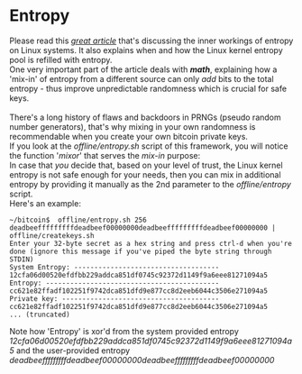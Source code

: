 # Entropy

Please read this [_great article_](https://blog.cloudflare.com/ensuring-randomness-with-linuxs-random-number-generator/) that's discussing the inner workings of entropy on Linux systems.
It also explains when and how the Linux kernel entropy pool is refilled with entropy.<br/>
One very important part of the article deals with __*math*__, explaining how a 'mix-in' of entropy from a different source can only _add_ bits to the total entropy - thus improve unpredictable randomness which is crucial for safe keys.<br/>
<br/>
There's a long history of flaws and backdoors in PRNGs (pseudo random number generators), that's why mixing in your own randomness is recommendable when you create your own bitcoin private keys.<br/>
If you look at the _offline/entropy.sh_ script of this framework, you will notice the function '_mixor_' that serves the _mix-in_ purpose:<br/>
In case that _you_ decide that, based on your level of trust, the Linux kernel entropy is not safe enough for your needs, then you can mix in additional entropy by providing it manually as the 2nd parameter to the _offline/entropy_ script.<br/>
Here's an example:<br/>

    ~/bitcoin$  offline/entropy.sh 256 deadbeefffffffffdeadbeef00000000deadbeefffffffffdeadbeef00000000 | offline/createkeys.sh 
    Enter your 32-byte secret as a hex string and press ctrl-d when you're done (ignore this message if you've piped the byte string through STDIN)
    System Entropy: ------------------------------------
    12cfa06d00520efdfbb229addca851df0745c92372d1149f9a6eee81271094a5
    Entropy: -------------------------------------------
    cc621e82ffadf102251f9742dca851dfd9e877cc8d2eeb6044c3506e271094a5
    Private key: ---------------------------------------
    cc621e82ffadf102251f9742dca851dfd9e877cc8d2eeb6044c3506e271094a5
    ... (truncated)

Note how 'Entropy' is xor'd from the system provided entropy _12cfa06d00520efdfbb229addca851df0745c92372d1149f9a6eee81271094a5_ and the user-provided entropy _deadbeefffffffffdeadbeef00000000deadbeefffffffffdeadbeef00000000_<br/>
<br/>


